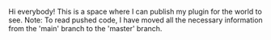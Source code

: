 Hi everybody!
This is a space where I can publish my plugin for the world to see.
Note: To read pushed code, I have moved all the necessary information from the 'main' branch to the 'master' branch.
